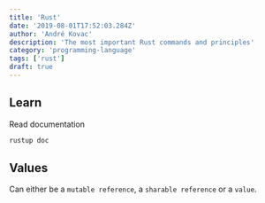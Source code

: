 ```yaml
---
title: 'Rust'
date: '2019-08-01T17:52:03.284Z'
author: 'André Kovac'
description: 'The most important Rust commands and principles'
category: 'programming-language'
tags: ['rust']
draft: true
---
```


## Learn

Read documentation

```bash
rustup doc
```

## Values

Can either be a `mutable reference`, a `sharable reference` or a `value`.
